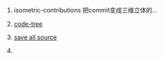 1. isometric-contributions 把commit变成三维立体的... 

2. [code-tree](https://chrome.google.com/webstore/detail/octotree-github-code-tree/bkhaagjahfmjljalopjnoealnfndnagc?hl=zh-CN)

3. [save all source](https://www.extfans.com/productivity/abpdnfjocnmdomablahdcfnoggeeiedb/)

4. 